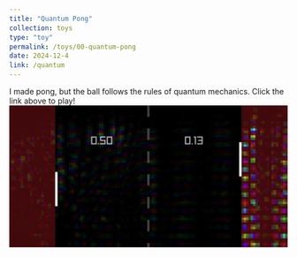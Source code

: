 ```yaml
---
title: "Quantum Pong"
collection: toys
type: "toy"
permalink: /toys/00-quantum-pong
date: 2024-12-4
link: /quantum
---
```


I made pong, but the ball follows the rules of quantum mechanics. Click the link above to play!
![image](/images/quantum-pong.png)

